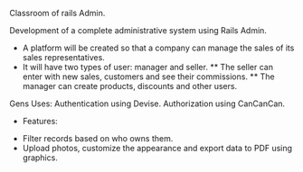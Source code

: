 Classroom of rails Admin.

Development of a complete administrative system using Rails Admin.
* A platform will be created so that a company can manage the sales of its sales representatives.
* It will have two types of user: manager and seller.
** The seller can enter with new sales, customers and see their commissions.
** The manager can create products, discounts and other users.

Gens Uses:
Authentication using Devise.
Authorization using CanCanCan.

- Features:
* Filter records based on who owns them.
* Upload photos, customize the appearance and export data to PDF using graphics.
